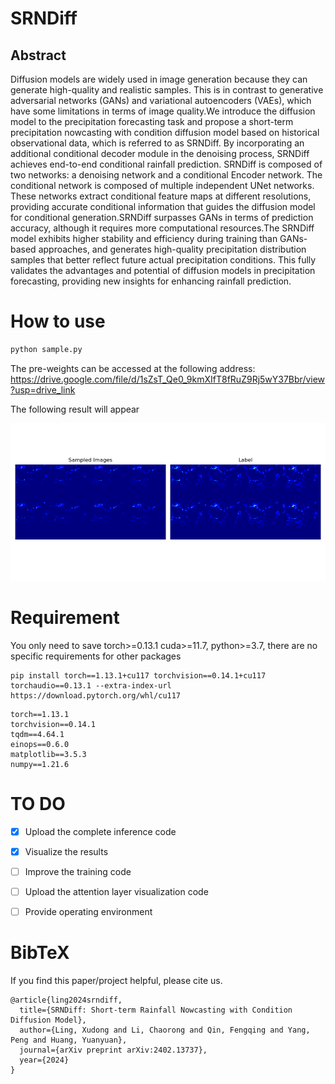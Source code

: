 # SRNDiff
## Abstract
Diffusion models are widely used in image generation because they can generate high-quality and realistic samples. This is in contrast to generative adversarial networks (GANs) and variational autoencoders (VAEs), which have some limitations in terms of image quality.We introduce the diffusion model to the precipitation forecasting task and propose a short-term precipitation nowcasting with condition diffusion model based on historical observational data, which is referred to as SRNDiff. By incorporating an additional conditional decoder module in the denoising process, SRNDiff achieves end-to-end conditional rainfall prediction. SRNDiff is composed of two networks: a denoising network and a conditional Encoder network. The conditional network is composed of multiple independent UNet networks. These networks extract conditional feature maps at different resolutions, providing accurate conditional information that guides the diffusion model for conditional generation.SRNDiff surpasses GANs in terms of prediction accuracy, although it requires more computational resources.The SRNDiff model exhibits higher stability and efficiency during training than GANs-based approaches, and generates high-quality precipitation distribution samples that better reflect future actual precipitation conditions. This fully validates the advantages and potential of diffusion models in precipitation forecasting, providing new insights for enhancing rainfall prediction.





# How to use



```python
python sample.py
```

The pre-weights can be accessed at the following address:
https://drive.google.com/file/d/1sZsT_Qe0_9kmXIfT8fRuZ9Rj5wY37Bbr/view?usp=drive_link



The following result will appear

![lable](sampled_images_and_label.png)

# Requirement
You only need to save torch>=0.13.1 cuda>=11.7, python>=3.7, there are no specific requirements for other packages
```
pip install torch==1.13.1+cu117 torchvision==0.14.1+cu117 torchaudio==0.13.1 --extra-index-url https://download.pytorch.org/whl/cu117
```


```
torch==1.13.1
torchvision==0.14.1
tqdm==4.64.1
einops==0.6.0
matplotlib==3.5.3
numpy==1.21.6
```


# TO DO
- [x] Upload the complete inference code
- [x] Visualize the results
- [ ] Improve the training code
- [ ] Upload the attention layer visualization code
- [ ] Provide operating environment



# BibTeX
If you find this paper/project helpful, please cite us.

```
@article{ling2024srndiff,
  title={SRNDiff: Short-term Rainfall Nowcasting with Condition Diffusion Model},
  author={Ling, Xudong and Li, Chaorong and Qin, Fengqing and Yang, Peng and Huang, Yuanyuan},
  journal={arXiv preprint arXiv:2402.13737},
  year={2024}
}
```